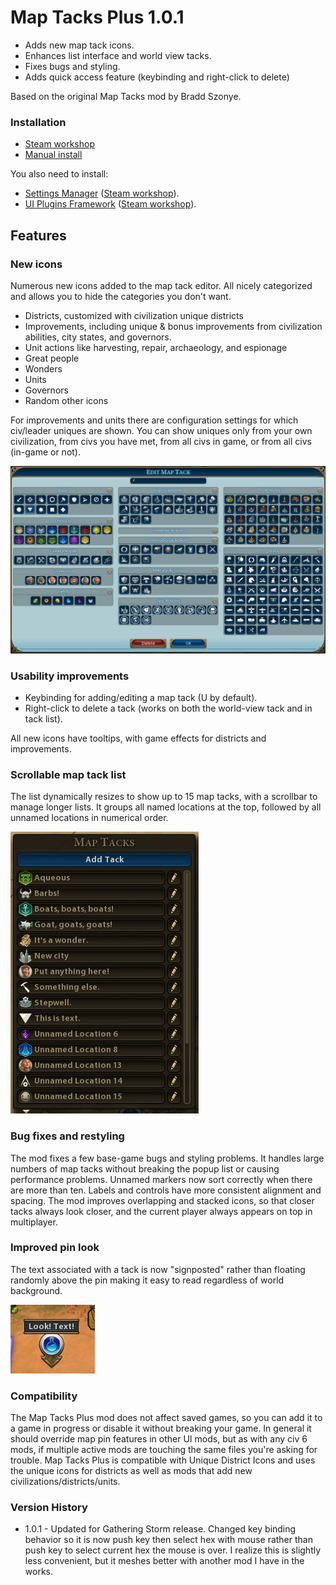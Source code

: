 # Map Tacks Plus 1.0.1 

* Adds new map tack icons.
* Enhances list interface and world view tacks.
* Fixes bugs and styling.
* Adds quick access feature (keybinding and right-click to delete)

Based on the original Map Tacks mod by Bradd Szonye.

### Installation 
* [Steam workshop](https://steamcommunity.com/sharedfiles/filedetails/?id=1566059738) 
* [Manual install](https://github.com/FiatAccompli/Civ6Mods/releases)

You also need to install:
* [Settings Manager](https://github.com/FiatAccompli/Civ6Mods/tree/master/SettingsManager) ([Steam workshop](https://steamcommunity.com/sharedfiles/filedetails/?id=1564628360)).
* [UI Plugins Framework](https://github.com/FiatAccompli/Civ6Mods/tree/master/UIPluginsFramework) ([Steam workshop](https://steamcommunity.com/sharedfiles/filedetails/?id=1632664596)).

## Features

### New icons
Numerous new icons added to the map tack editor.  All nicely categorized and 
allows you to hide the categories you don't want.

* Districts, customized with civilization unique districts
* Improvements, including unique & bonus improvements from civilization
  abilities, city states, and governors.
* Unit actions like harvesting, repair, archaeology, and espionage
* Great people
* Wonders
* Units
* Governors
* Random other icons

For improvements and units there are configuration settings for which civ/leader 
uniques are shown.  You can show uniques only from your own civilization, 
from civs you have met, from all civs in game, or from all civs (in-game or not).

![Map Tacks editor popup](Documentation/MapTacksEditor.jpg)

### Usability improvements
* Keybinding for adding/editing a map tack (U by default).
* Right-click to delete a tack (works on both the world-view tack and in tack list).

All new icons have tooltips, with game effects for districts and improvements.

### Scrollable map tack list 
The list dynamically resizes to show up to 15 map tacks, with a scrollbar to
manage longer lists.  It groups all named locations at the top, followed by all
unnamed locations in numerical order.

![Map Tacks list](Documentation/MapTacksList.jpg)

### Bug fixes and restyling
The mod fixes a few base-game bugs and styling problems.  It handles large
numbers of map tacks without breaking the popup list or causing performance
problems.  Unnamed markers now sort correctly when there are more than ten.
Labels and controls have more consistent alignment and spacing.  The mod
improves overlapping and stacked icons, so that closer tacks always look
closer, and the current player always appears on top in multiplayer.

### Improved pin look

The text associated with a tack is now "signposted" rather than floating randomly
above the pin making it easy to read regardless of world background.

![Map Tacks improved pin](Documentation/MapTack.jpg)


### Compatibility
The Map Tacks Plus mod does not affect saved games, so you can add it to a game in
progress or disable it without breaking your game.  In general it should override 
map pin features in other UI mods, but as with any civ 6 mods, if multiple active mods 
are touching the same files you're asking for trouble.  Map Tacks Plus is compatible
with Unique District Icons and uses the unique icons for districts as well as mods that 
add new civilizations/districts/units.

### Version History 
* 1.0.1 - Updated for Gathering Storm release.  Changed key binding behavior so it is now 
  push key then select hex with mouse rather than push key to select current hex the mouse
  is over.  I realize this is slightly less convenient, but it meshes better with another
  mod I have in the works.
